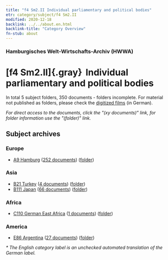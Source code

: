 ```yaml
---
title: "f4 Sm2.II Individual parliamentary and political bodies"
etr: category/subject/f4 Sm2.II
modified: 2020-12-18
backlink: ../../about.en.html
backlink-title: "Category Overview"
fn-stub: about
---
```


### Hamburgisches Welt-Wirtschafts-Archiv (HWWA)
# [f4 Sm2.II]{.gray}&#8201; Individual parliamentary and political bodies&#160; 





In total 5 subject folders, 350 documents - folders incomplete.
For material not published as folders, please check the [digitized films](/film/h1_sh) (in German).

_For direct access to the documents, click the "(xy documents)" link, for folder information use the "(folder)" link._

## Subject archives



### Europe

- [A9 Hamburg](../../../geo/about.en.html#A9) (<a href="https://dfg-viewer.de/show/?tx_dlf[id]=https://pm20.zbw.eu/mets/sh/1409xx/140905/1443xx/144359/public.mets.en.xml" target="_blank">252 documents</a>) ([folder](http://purl.org/pressemappe20/folder/sh/140905,144359))

### Asia

- [B21 Turkey](../../../geo/about.en.html#B21) (<a href="https://dfg-viewer.de/show/?tx_dlf[id]=https://pm20.zbw.eu/mets/sh/1411xx/141111/1443xx/144359/public.mets.en.xml" target="_blank">4 documents</a>) ([folder](http://purl.org/pressemappe20/folder/sh/141111,144359))
- [B111 Japan](../../../geo/about.en.html#B111) (<a href="https://dfg-viewer.de/show/?tx_dlf[id]=https://pm20.zbw.eu/mets/sh/1412xx/141272/1443xx/144359/public.mets.en.xml" target="_blank">66 documents</a>) ([folder](http://purl.org/pressemappe20/folder/sh/141272,144359))

### Africa

- [C110 German East Africa](../../../geo/about.en.html#C110) (<a href="https://dfg-viewer.de/show/?tx_dlf[id]=https://pm20.zbw.eu/mets/sh/1414xx/141471/1443xx/144359/public.mets.en.xml" target="_blank">1 documents</a>) ([folder](http://purl.org/pressemappe20/folder/sh/141471,144359))

### America

- [E86 Argentina](../../../geo/about.en.html#E86) (<a href="https://dfg-viewer.de/show/?tx_dlf[id]=https://pm20.zbw.eu/mets/sh/1416xx/141692/1443xx/144359/public.mets.en.xml" target="_blank">27 documents</a>) ([folder](http://purl.org/pressemappe20/folder/sh/141692,144359))


_* The English category label is an unchecked automated translation of the German label._

